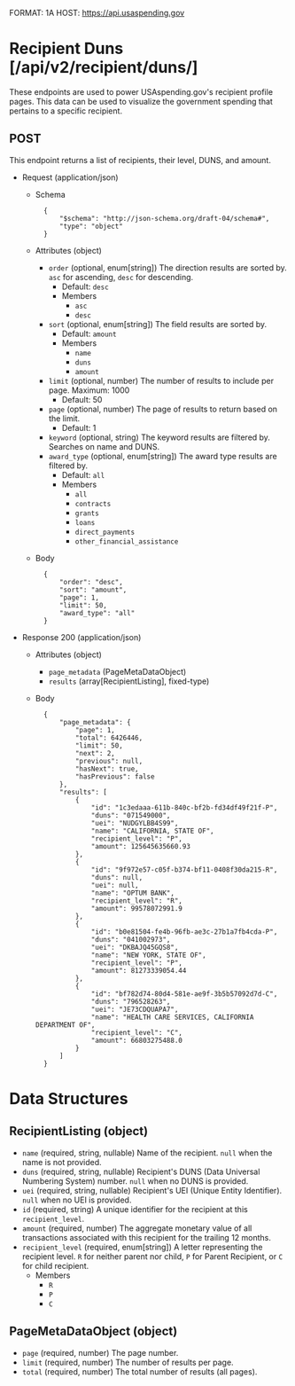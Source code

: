 FORMAT: 1A
HOST: https://api.usaspending.gov

# Recipient Duns [/api/v2/recipient/duns/]

These endpoints are used to power USAspending.gov's recipient profile pages. This data can be used to visualize the government spending that pertains to a specific recipient.

## POST

This endpoint returns a list of recipients, their level, DUNS, and amount.

+ Request (application/json)
    + Schema

            {
                "$schema": "http://json-schema.org/draft-04/schema#",
                "type": "object"
            }

    + Attributes (object)
        + `order` (optional, enum[string])
            The direction results are sorted by. `asc` for ascending, `desc` for descending.
            + Default: `desc`
            + Members
                + `asc`
                + `desc`
        + `sort` (optional, enum[string])
            The field results are sorted by.
            + Default: `amount`
            + Members
                + `name`
                + `duns`
                + `amount`
        + `limit` (optional, number)
            The number of results to include per page. Maximum: 1000
            + Default: 50
        + `page` (optional, number)
            The page of results to return based on the limit.
            + Default: 1
        + `keyword` (optional, string)
            The keyword results are filtered by. Searches on name and DUNS.
        + `award_type` (optional, enum[string])
            The award type results are filtered by.
            + Default: `all`
            + Members
                + `all`
                + `contracts`
                + `grants`
                + `loans`
                + `direct_payments`
                + `other_financial_assistance`

    + Body
            
            
            {
                "order": "desc",
                "sort": "amount",
                "page": 1,
                "limit": 50,
                "award_type": "all"
            }


+ Response 200 (application/json)
    + Attributes (object)
        + `page_metadata` (PageMetaDataObject)
        + `results` (array[RecipientListing], fixed-type)

    + Body


            {
                "page_metadata": {
                    "page": 1,
                    "total": 6426446,
                    "limit": 50,
                    "next": 2,
                    "previous": null,
                    "hasNext": true,
                    "hasPrevious": false
                },
                "results": [
                    {
                        "id": "1c3edaaa-611b-840c-bf2b-fd34df49f21f-P",
                        "duns": "071549000",
                        "uei": "NUDGYLBB4S99",                
                        "name": "CALIFORNIA, STATE OF",
                        "recipient_level": "P",
                        "amount": 125645635660.93
                    },
                    {
                        "id": "9f972e57-c05f-b374-bf11-0408f30da215-R",
                        "duns": null,
                        "uei": null,                
                        "name": "OPTUM BANK",
                        "recipient_level": "R",
                        "amount": 99578072991.9
                    },
                    {
                        "id": "b0e81504-fe4b-96fb-ae3c-27b1a7fb4cda-P",
                        "duns": "041002973",
                        "uei": "DKBAJQ45GQS8",                
                        "name": "NEW YORK, STATE OF",
                        "recipient_level": "P",
                        "amount": 81273339054.44
                    },
                    {
                        "id": "bf782d74-80d4-581e-ae9f-3b5b57092d7d-C",
                        "duns": "796528263",
                        "uei": "JE73CDQUAPA7",                
                        "name": "HEALTH CARE SERVICES, CALIFORNIA DEPARTMENT OF",
                        "recipient_level": "C",
                        "amount": 66803275488.0
                    }
                ]
            }




# Data Structures

## RecipientListing (object)
+ `name` (required, string, nullable)
    Name of the recipient. `null` when the name is not provided.
+ `duns` (required, string, nullable)
    Recipient's DUNS (Data Universal Numbering System) number. `null` when no DUNS is provided.
+ `uei` (required, string, nullable)
    Recipient's UEI (Unique Entity Identifier). `null` when no UEI is provided.
+ `id` (required, string)
    A unique identifier for the recipient at this `recipient_level`.
+ `amount` (required, number)
    The aggregate monetary value of all transactions associated with this recipient for the trailing 12 months.
+ `recipient_level` (required, enum[string])
    A letter representing the recipient level. `R` for neither parent nor child, `P` for Parent Recipient, or `C` for child recipient.
    + Members
        + `R`
        + `P`
        + `C`

## PageMetaDataObject (object)
+ `page` (required, number)
    The page number.
+ `limit` (required, number)
    The number of results per page.
+ `total` (required, number)
    The total number of results (all pages).
